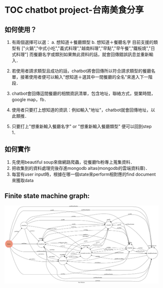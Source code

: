 # TOC chatbot project-台南美食分享

## 如何使用？
1. 有兩個選擇可以選：
a. 想知道＋餐廳類型
b. 想知道＋餐聽名字
目前支援的類型有
["火鍋","中式小吃","義式料理","越南料理","早點","早午餐","鐵板燒","日式料理"]
而餐廳名字或類別如果無此資料的話，就會回傳錯誤訊息並重新輸入．

2. 若使用者請求類型且成功的話，chatbot將會回傳所以符合請求類型的餐廳名單，接著使用者便可以輸入"想知道＋選其中一間餐廳的全名"來進入下一階段．
3. chatbot會回傳這間餐廳的相關資訊清單，包含地址，聯絡方式，營業時間，google map，fb．
4. 使用者只要打上想知道的資訊：例如輸入"地址"，chatbot就會回傳地址，以此類推．
5. 只要打上"想重新輸入餐廳名字" or "想重新輸入餐廳類型" 便可以回到step 1．

## 如何實作
1. 先使用beautiful soup來做網路爬蟲，從餐廳fb粉專上蒐集資料．
2. 把收集到的資料處理完後存進mongodb altas(mongodb的雲端資料庫)．
3. 每當有user input時，根據在哪一個state來perform相對應的find document來獲取data


## Finite state machine graph:
![Finite state machine graph](my_state_diagram.png)
